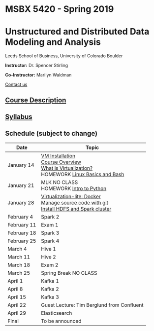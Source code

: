 # MSBX 5420 - Spring 2019
# Unstructured and Distributed Data Modeling and Analysis
Leeds School of Business, University of Colorado Boulder

**Instructor:**  Dr. Spencer Stirling

**Co-Instructor:**  Marilyn Waldman

[Contact us](syllabus/syllabus.md#contact-information)


## [Course Description](syllabus/syllabus.md#course-description)


## [Syllabus](syllabus/syllabus.md)


## Schedule (subject to change)

|Date          |Topic |
|--------------|------|
|January 14    |[VM Installation](0101vminstallation/README.md)<br>[Course Overview](0102courseoverview/README.md)<br>[What is Virtualization?](0103whatisvirtualization/README.md)<br>HOMEWORK [Linux Basics and Bash](0104bash/README.md)|
|January 21    |MLK NO CLASS<br>HOMEWORK [Intro to Python](0201python/README.md) |
|January 28    |[Virtualization-lite: Docker](0301docker/README.md)<br>[Manage source code with git](0302git/README.md)<br>[Install HDFS and Spark cluster](0303installspark/README.md) |
|February 4    |Spark 2 |
|February 11   |Exam 1 |
|February 18   |Spark 3 |
|February 25   |Spark 4 |
|March 4       |Hive 1 |
|March 11      |Hive 2 |
|March 18      |Exam 2 |
|March 25      |Spring Break NO CLASS |
|April 1       |Kafka 1 |
|April 8       |Kafka 2 |
|April 15      |Kafka 3 |
|April 22      |Guest Lecture: Tim Berglund from Confluent |
|April 29      |Elasticsearch |
|Final         |To be announced |
